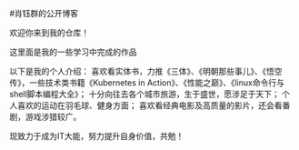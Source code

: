 #肖钰群的公开博客

欢迎你来到我的仓库！

这里面是我的一些学习中完成的作品

以下是我的个人介绍：
喜欢看实体书，力推《三体》、《明朝那些事儿》、《悟空传》，一些技术类书籍《Kubernetes in Action》、《性能之巅》、《linux命令行与shell脚本编程大全》；
十分向往去各个城市旅游，生于盛世，愿涉足于天下；
个人喜欢的运动在羽毛球、健身方面；
喜欢看经典电影及高质量的影片，还会看番剧，游戏涉猎较广。

现致力于成为IT大能，努力提升自身价值，共勉！
